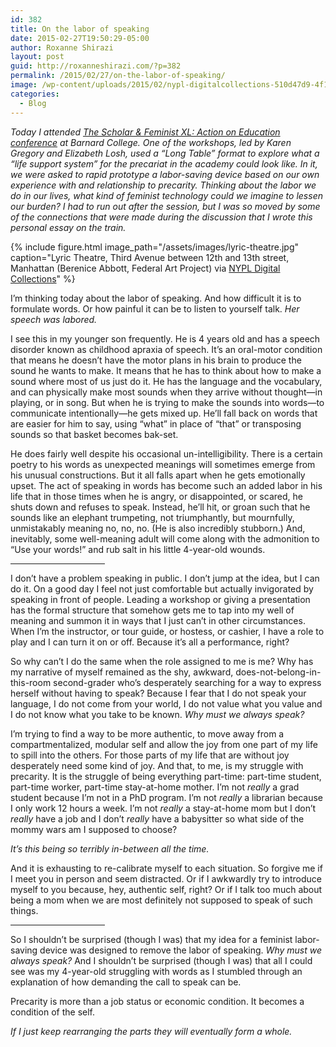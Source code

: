 ```yaml
---
id: 382
title: On the labor of speaking
date: 2015-02-27T19:50:29-05:00
author: Roxanne Shirazi
layout: post
guid: http://roxanneshirazi.com/?p=382
permalink: /2015/02/27/on-the-labor-of-speaking/
image: /wp-content/uploads/2015/02/nypl-digitalcollections-510d47d9-4f1f-a3d9-e040-e00a18064a99-001-w.jpg
categories:
  - Blog
---
```

_Today I attended [The Scholar & Feminist XL: Action on Education conference](http://bcrw.barnard.edu/event/action-on-education/#info) at Barnard College. One of the workshops, led by Karen Gregory and Elizabeth Losh, used a “Long Table” format to explore what a “life support system” for the precariat in the academy could look like. In it, we were asked to rapid prototype a labor-saving device based on our own experience with and relationship to precarity. Thinking about the labor we do in our lives, what kind of feminist technology could we imagine to lessen our burden? I had to run out after the session, but I was so moved by some of the connections that were made during the discussion that I wrote this personal essay on the train._

{% include figure.html image_path="/assets/images/lyric-theatre.jpg" caption="Lyric Theatre, Third Avenue between 12th and 13th street, Manhattan (Berenice Abbott, Federal Art Project) via [NYPL Digital Collections](http://digitalcollections.nypl.org/items/510d47d9-4f1f-a3d9-e040-e00a18064a99)" %}


I’m thinking today about the labor of speaking. And how difficult it is to formulate words. Or how painful it can be to listen to yourself talk. _Her speech was labored._ 

I see this in my younger son frequently. He is 4 years old and has a speech disorder known as childhood apraxia of speech. It’s an oral-motor condition that means he doesn’t have the motor plans in his brain to produce the sound he wants to make. It means that he has to think about how to make a sound where most of us just do it. He has the language and the vocabulary, and can physically make most sounds when they arrive without thought—in playing, or in song. But when he is trying to make the sounds into words—to communicate intentionally—he gets mixed up. He’ll fall back on words that are easier for him to say, using “what” in place of “that” or transposing sounds so that basket becomes bak-set.

He does fairly well despite his occasional un-intelligibility. There is a certain poetry to his words as unexpected meanings will sometimes emerge from his unusual constructions. But it all falls apart when he gets emotionally upset. The act of speaking in words has become such an added labor in his life that in those times when he is angry, or disappointed, or scared, he shuts down and refuses to speak. Instead, he’ll hit, or groan such that he sounds like an elephant trumpeting, not triumphantly, but mournfully, unmistakably meaning no, no, no. (He is also incredibly stubborn.) And, inevitably, some well-meaning adult will come along with the admonition to “Use your words!” and rub salt in his little 4-year-old wounds.

<hr width="30%" />

I don’t have a problem speaking in public. I don’t jump at the idea, but I can do it. On a good day I feel not just comfortable but actually invigorated by speaking in front of people. Leading a workshop or giving a presentation has the formal structure that somehow gets me to tap into my well of meaning and summon it in ways that I just can’t in other circumstances. When I’m the instructor, or tour guide, or hostess, or cashier, I have a role to play and I can turn it on or off. Because it’s all a performance, right?

So why can’t I do the same when the role assigned to me is me? Why has my narrative of myself remained as the shy, awkward, does-not-belong-in-this-room second-grader who’s desperately searching for a way to express herself without having to speak? Because I fear that I do not speak your language, I do not come from your world, I do not value what you value and I do not know what you take to be known. _Why must we always speak?_

I’m trying to find a way to be more authentic, to move away from a compartmentalized, modular self and allow the joy from one part of my life to spill into the others. For those parts of my life that are without joy desperately need some kind of joy. And that, to me, is my struggle with precarity. It is the struggle of being everything part-time: part-time student, part-time worker, part-time stay-at-home mother. I’m not _really_ a grad student because I’m not in a PhD program. I’m not _really_ a librarian because I only work 12 hours a week. I’m not _really_ a stay-at-home mom but I don’t _really_ have a job and I don’t _really_ have a babysitter so what side of the mommy wars am I supposed to choose?

_It’s this being so terribly in-between all the time._ 

And it is exhausting to re-calibrate myself to each situation. So forgive me if I meet you in person and seem distracted. Or if I awkwardly try to introduce myself to you because, hey, authentic self, right? Or if I talk too much about being a mom when we are most definitely not supposed to speak of such things.

<hr width="30%" />

So I shouldn’t be surprised (though I was) that my idea for a feminist labor-saving device was designed to remove the labor of speaking. _Why must we always speak?_ And I shouldn’t be surprised (though I was) that all I could see was my 4-year-old struggling with words as I stumbled through an explanation of how demanding the call to speak can be.

Precarity is more than a job status or economic condition. It becomes a condition of the self.

_If I just keep rearranging the parts they will eventually form a whole._